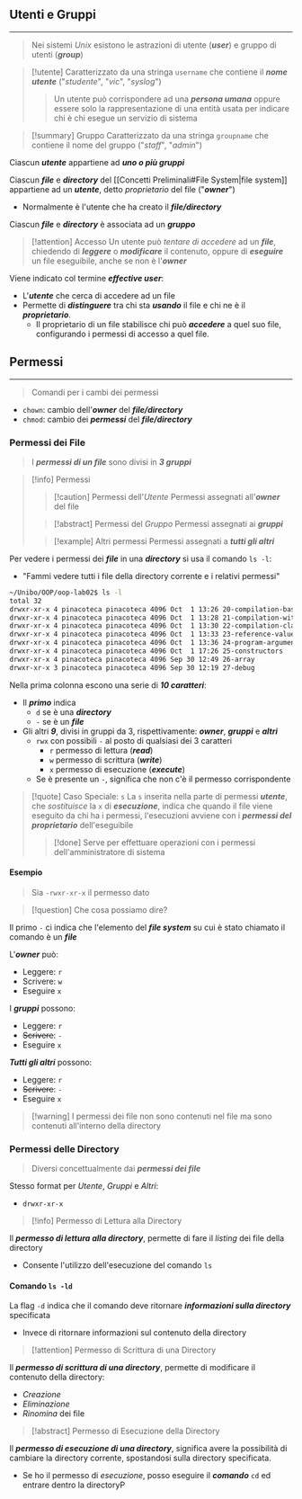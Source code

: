 ## Utenti e Gruppi
---
>Nei sistemi *Unix* esistono le astrazioni di utente (***user***) e gruppo di utenti (***group***)

>[!utente]
>Caratterizzato da una stringa `username` che contiene il ***nome utente*** ("*studente*", "*vic*", "*syslog*")
>>Un utente può corrispondere ad una ***persona umana*** oppure essere solo la rappresentazione di una entità usata per indicare chi è chi esegue un servizio di sistema

>[!summary] Gruppo
>Caratterizzato da una stringa `groupname` che contiene il nome del gruppo
>("*staff*", "*admin*")

Ciascun ***utente*** appartiene ad ***uno o più gruppi***

Ciascun ***file*** e ***directory*** del [[Concetti Preliminali#File System|file system]] appartiene ad un ***utente***, detto *proprietario* del file ("***owner***")
- Normalmente è l'utente che ha creato il ***file/directory***

Ciascun ***file*** e ***directory*** è associata ad un ***gruppo***

>[!attention] Accesso
>Un utente può *tentare di accedere* ad un ***file***, chiedendo di ***leggere*** o ***modificare*** il contenuto, oppure di ***eseguire*** un file eseguibile, anche se non è l'***owner***

Viene indicato col termine ***effective user***:
- L'***utente*** che cerca di accedere ad un file
- Permette di ***distinguere*** tra chi sta ***usando*** il file e chi ne è il ***proprietario***.
	- Il proprietario di un file stabilisce chi può ***accedere*** a quel suo file, configurando i permessi di accesso a quel file.

## Permessi
---
>Comandi per i cambi dei permessi

- `chown`: cambio dell'***owner*** del ***file/directory***
- `chmod`: cambio dei ***permessi*** del ***file/directory***
### Permessi dei File
> I ***permessi di un file*** sono divisi in ***3 gruppi***

>[!info] Permessi
>>[!caution] Permessi dell'*Utente*
>>Permessi assegnati all'***owner*** del file 
>
>>[!abstract] Permessi del *Gruppo*
>> Permessi assegnati ai ***gruppi***
>
>
>>[!example] Altri permessi
>>Permessi assegnati a ***tutti gli altri***

Per vedere i permessi dei ***file*** in una ***directory*** si usa il comando `ls -l`: 
- "Fammi vedere tutti i file della directory corrente e i relativi permessi"

```bash
~/Unibo/OOP/oop-lab02$ ls -l
total 32
drwxr-xr-x 4 pinacoteca pinacoteca 4096 Oct  1 13:26 20-compilation-basics
drwxr-xr-x 4 pinacoteca pinacoteca 4096 Oct  1 13:28 21-compilation-with-packages
drwxr-xr-x 4 pinacoteca pinacoteca 4096 Oct  1 13:30 22-compilation-classpath
drwxr-xr-x 4 pinacoteca pinacoteca 4096 Oct  1 13:33 23-reference-value
drwxr-xr-x 4 pinacoteca pinacoteca 4096 Oct  1 13:36 24-program-arguments
drwxr-xr-x 4 pinacoteca pinacoteca 4096 Oct  1 17:26 25-constructors
drwxr-xr-x 4 pinacoteca pinacoteca 4096 Sep 30 12:49 26-array
drwxr-xr-x 3 pinacoteca pinacoteca 4096 Sep 30 12:19 27-debug
```

Nella prima colonna escono una serie di ***10 caratteri***:
- Il ***primo*** indica
	- `d` se è una ***directory***
	- `-` se è un ***file***
- Gli altri ***9***, divisi in gruppi da 3, rispettivamente: ***owner***, ***gruppi*** e ***altri***
	- `rwx` con possibili `-` al posto di qualsiasi dei 3 caratteri
		- `r` permesso di lettura (***read***)
		- `w` permesso di scrittura (***write***)
		- `x` permesso di esecuzione (***execute***)
	- Se è presente un `-`, significa che non c'è il permesso corrispondente

>[!quote] Caso Speciale: `s`
>La `s` inserita nella parte di permessi ***utente***, che *sostituisce* la `x` di ***esecuzione***, indica che quando il file viene eseguito da chi ha i permessi, l'esecuzioni avviene con i ***permessi del proprietario*** dell'eseguibile
>>[!done] Serve per effettuare operazioni con i permessi dell'amministratore di sistema

#### Esempio
>Sia `-rwxr-xr-x` il permesso dato

>[!question] Che cosa possiamo dire?

Il primo `-` ci indica che l'elemento del ***file system*** su cui è stato chiamato il comando è un ***file***

L'***owner*** può:
- Leggere: `r`
- Scrivere: `w`
- Eseguire `x`

I ***gruppi*** possono:
- Leggere: `r`
- ~~Scrivere~~: `-`
- Eseguire `x`

***Tutti gli altri*** possono:
- Leggere: `r`
- ~~Scrivere~~: `-`
- Eseguire `x`

>[!warning] I permessi dei file non sono contenuti nel file ma sono contenuti all'interno della directory

### Permessi delle Directory
>Diversi concettualmente dai ***permessi dei file***

Stesso format per *Utente*, *Gruppi* e *Altri*:
- `drwxr-xr-x`

>[!info] Permesso di Lettura alla Directory

Il ***permesso di lettura alla directory***, permette di fare il *listing* dei file della directory
- Consente l'utilizzo dell'esecuzione del comando `ls`

#### Comando `ls -ld`
La flag `-d` indica che il comando deve ritornare ***informazioni sulla directory*** specificata
- Invece di ritornare informazioni sul contenuto della directory


>[!attention] Permesso di Scrittura di una Directory

Il ***permesso di scrittura di una directory***, permette di modificare il contenuto della directory:
- *Creazione*
- *Eliminazione*
- *Rinomina* dei file

>[!abstract] Permesso di Esecuzione della Directory

Il ***permesso di esecuzione di una directory***, significa avere la possibilità di cambiare la directory corrente, spostandosi sulla directory specificata.
- Se ho il permesso di *esecuzione*, posso eseguire il ***comando*** `cd` ed entrare dentro la directoryP